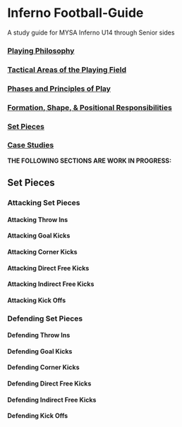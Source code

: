 # Inferno Football-Guide
A study guide for MYSA Inferno U14 through Senior sides

### [Playing Philosophy](Docs/philosophy.md)

### [Tactical Areas of the Playing Field](Docs/regions.md)

### [Phases and Principles of Play](Docs/phases-principles.md)

### [Formation, Shape, &amp; Positional Responsibilities](Docs/formation-shape-positions.md)

### [Set Pieces](Docs/set-pieces.md)

### [Case Studies](Docs/case-studies.md)



**THE FOLLOWING SECTIONS ARE WORK IN PROGRESS:**

## Set Pieces

### Attacking Set Pieces

#### Attacking Throw Ins

#### Attacking Goal Kicks

#### Attacking Corner Kicks

#### Attacking Direct Free Kicks

#### Attacking Indirect Free Kicks

#### Attacking Kick Offs

### Defending Set Pieces

#### Defending Throw Ins

#### Defending Goal Kicks

#### Defending Corner Kicks

#### Defending Direct Free Kicks

#### Defending Indirect Free Kicks

#### Defending Kick Offs
